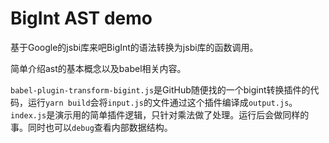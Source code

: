 # BigInt AST demo

基于Google的jsbi库来吧BigInt的语法转换为jsbi库的函数调用。

简单介绍ast的基本概念以及babel相关内容。

`babel-plugin-transform-bigint.js`是GitHub随便找的一个bigint转换插件的代码，运行`yarn build`会将`input.js`的文件通过这个插件编译成`output.js`。`index.js`是演示用的简单插件逻辑，只针对乘法做了处理。运行后会做同样的事。同时也可以`debug`查看内部数据结构。